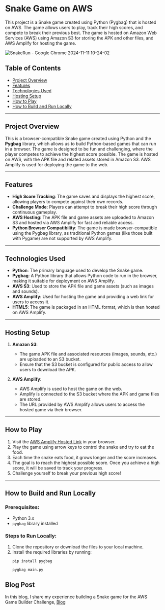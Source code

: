 # Snake Game on AWS

This project is a Snake game created using Python (Pygbag) that is hosted on AWS. The game allows users to play, track their high scores, and compete to break their previous best. The game is hosted on Amazon Web Services (AWS) using Amazon S3 for storing the APK and other files, and AWS Amplify for hosting the game.

![SnakeRun - Google Chrome 2024-11-11 10-24-02](https://github.com/user-attachments/assets/1f7dd37c-1afe-4d11-8287-4839423c0c0a)

## Table of Contents

- [Project Overview](#project-overview)
- [Features](#features)
- [Technologies Used](#technologies-used)
- [Hosting Setup](#hosting-setup)
- [How to Play](#how-to-play)
- [How to Build and Run Locally](#how-to-build-and-run-locally)
---

## Project Overview

This is a browser-compatible Snake game created using Python and the **Pygbag** library, which allows us to build Python-based games that can run in a browser. The game is designed to be fun and challenging, where the player competes to achieve the highest score possible. The game is hosted on AWS, with the APK file and related assets stored in Amazon S3. AWS Amplify is used for deploying the game to the web.

---

## Features

- **High Score Tracking**: The game saves and displays the highest score, allowing players to compete against their own records.
- **Challenge Mode**: Players can attempt to break their high score through continuous gameplay.
- **AWS Hosting**: The APK file and game assets are uploaded to Amazon S3 and hosted via AWS Amplify for fast and reliable access.
- **Python Browser Compatibility**: The game is made browser-compatible using the Pygbag library, as traditional Python games (like those built with Pygame) are not supported by AWS Amplify.

---

## Technologies Used

- **Python**: The primary language used to develop the Snake game.
- **Pygbag**: A Python library that allows Python code to run in the browser, making it suitable for deployment on AWS Amplify.
- **AWS S3**: Used to store the APK file and game assets (such as images and sounds).
- **AWS Amplify**: Used for hosting the game and providing a web link for users to access it.
- **HTML5**: The game is packaged in an HTML format, which is then hosted on AWS Amplify.

---

## Hosting Setup

1. **Amazon S3**: 
   - The game APK file and associated resources (images, sounds, etc.) are uploaded to an S3 bucket.
   - Ensure that the S3 bucket is configured for public access to allow users to download the APK.

2. **AWS Amplify**:
   - AWS Amplify is used to host the game on the web.
   - Amplify is connected to the S3 bucket where the APK and game files are stored.
   - The URL provided by AWS Amplify allows users to access the hosted game via their browser.

---

## How to Play

1. Visit the [AWS Amplify Hosted Link](#link-to-your-game) in your browser.
2. Play the game using arrow keys to control the snake and try to eat the food.
3. Each time the snake eats food, it grows longer and the score increases.
4. The goal is to reach the highest possible score. Once you achieve a high score, it will be saved to track your progress.
5. Challenge yourself to break your previous high score!

---

## How to Build and Run Locally

### Prerequisites:
- Python 3.x
- `pygbag` library installed

### Steps to Run Locally:
1. Clone the repository or download the files to your local machine.
2. Install the required libraries by running:
   ```
   pip install pygbag
   ```
   ```
   pygbag main.py
   ```


## Blog Post

In this blog, I share my experience building a Snake game for the AWS Game Builder Challenge,
[Blog](https://community.aws/content/2oihEHpCEtgHaTAIyfdBNKfKW2v)

